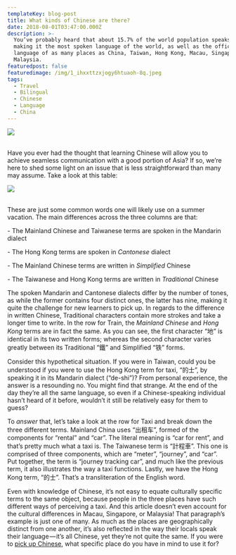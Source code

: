 ```yaml
---
templateKey: blog-post
title: What kinds of Chinese are there?
date: 2018-08-01T03:47:00.000Z
description: >-
  You’ve probably heard that about 15.7% of the world population speaks Chinese,
  making it the most spoken language of the world, as well as the official
  language of as many places as China, Taiwan, Hong Kong, Macau, Singapore, and
  Malaysia. 
featuredpost: false
featuredimage: /img/1_ihxxttzxjogy6htuaoh-8q.jpeg
tags:
  - Travel
  - Bilingual
  - Chinese
  - Language
  - China
---
```

![](/img/1_ihxxttzxjogy6htuaoh-8q.jpeg)

<br>Have you ever had the thought that learning Chinese will allow you to achieve seamless communication with a good portion of Asia? If so, we’re here to shed some light on an issue that is less straightforward than many may assume. Take a look at this table:



![](/img/a1.png)

<br>These are just some common words one will likely use on a summer vacation. The main differences across the three columns are that:



\- The Mainland Chinese and Taiwanese terms are spoken in the Mandarin dialect



\- The Hong Kong terms are spoken in _Cantonese_ dialect



\- The Mainland Chinese terms are written in _Simplified_ Chinese



\- The Taiwanese and Hong Kong terms are written in _Traditional_ Chinese



The spoken Mandarin and Cantonese dialects differ by the number of tones, as while the former contains four distinct ones, the latter has nine, making it quite the challenge for new learners to pick up. In regards to the difference in written Chinese, Traditional characters contain more strokes and take a longer time to write. In the row for Train, the _Mainland Chinese_ and _Hong Kong_ terms are in fact the same. As you can see, the first character “地” is identical in its two written forms; whereas the second character varies greatly between its Traditional “鐵” and Simplified “铁” forms.



Consider this hypothetical situation. If you were in Taiwan, could you be understood if you were to use the Hong Kong term for taxi, “的士”, by speaking it in its Mandarin dialect (“de-shi”)? From personal experience, the answer is a resounding no. You might find that strange. At the end of the day they’re all the same language, so even if a Chinese-speaking individual hasn’t heard of it before, wouldn’t it still be relatively easy for them to guess?



To _answer_ that, let’s take a look at the row for Taxi and break down the three different terms. Mainland China uses “出租车”, formed of the components for “rental” and “car”. The literal meaning is “car for rent”, and that’s pretty much what a taxi is. The Taiwanese term is “計程車”. This one is comprised of three components, which are “meter”, “journey”, and “car”. Put together, the term is “journey tracking car”, and much like the previous term, it also illustrates the way a taxi functions. Lastly, we have the Hong Kong term, “的士”. That’s a transliteration of the English word.



Even with knowledge of Chinese, it’s not easy to equate culturally specific terms to the same object, because people in the three places have such different ways of perceiving a taxi. And this article doesn’t even account for the cultural differences in Macau, Singapore, or Malaysia! That paragraph’s example is just one of many. As much as the places are geographically distinct from one another, it’s also reflected in the way their locals speak their language — it’s all Chinese, yet they’re not quite the same. If you were to [pick up Chinese](https://fluentup.com/search?chinese), what specific place do you have in mind to use it for?
